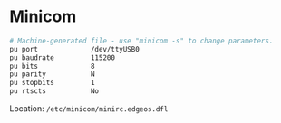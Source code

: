 # Minicom

```bash
# Machine-generated file - use "minicom -s" to change parameters.
pu port             /dev/ttyUSB0
pu baudrate         115200
pu bits             8
pu parity           N
pu stopbits         1
pu rtscts           No
```

Location: `/etc/minicom/minirc.edgeos.dfl`
